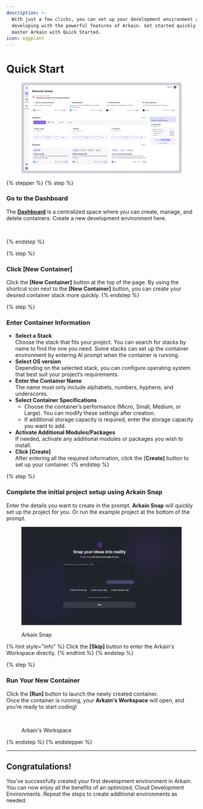 ```yaml
---
description: >-
  With just a few clicks, you can set up your development environment and start
  developing with the powerful features of Arkain. Get started quickly and
  master Arkain with Quick Started.
icon: eggplant
---
```


# Quick Start

<figure><img src="../.gitbook/assets/GitHub_01 (2).png" alt=""><figcaption></figcaption></figure>

{% stepper %}
{% step %}
### **Go to the Dashboard**

The [**Dashboard**](https://arkain.io/my/dashboard) is a centralized space where you can create, manage, and delete containers. Create a new development environment here.

<figure><img src="../.gitbook/assets/내용 (5).png" alt=""><figcaption></figcaption></figure>
{% endstep %}

{% step %}
### **Click \[New Container]**

Click the **\[New Container]** button at the top of the page. By using the shortcut icon next to the **\[New Container]** button, you can create your desired container stack more quickly.
{% endstep %}

{% step %}
### **Enter Container Information**

* **Select a Stack**\
  Choose the stack that fits your project. You can search for stacks by name to find the one you need. Some stacks can set up the container environment by entering AI prompt when the container is running.
* **Select OS version**\
  Depending on the selected stack, you can configure operating system that best suit your project’s requirements.
* **Enter the Container Name**\
  The name must only include alphabets, numbers, hyphens, and underscores.
* **Select Container Specifications**
  * Choose the container’s performance (Micro, Small, Medium, or Large). You can modify these settings after creation.
  * If additional storage capacity is required, enter the storage capacity you want to add.
* **Activate Additional Modules/Packages**\
  If needed, activate any additional modules or packages you wish to install.
* **Click \[Create]**\
  After entering all the required information, click the \[**Create]** button to set up your container.
{% endstep %}

{% step %}
### Complete the initial project setup using Arkain Snap

Enter the details you want to create in the prompt. **Arkain Snap** will quickly set up the project for you. Or run the example project at the bottom of the prompt.

<figure><img src="../.gitbook/assets/image (34).png" alt=""><figcaption><p>Arkain Snap</p></figcaption></figure>

{% hint style="info" %}
Click the **\[Skip]** button to enter the Arkain's Workspace directly.
{% endhint %}
{% endstep %}

{% step %}
### **Run Your New Container**

Click the **\[Run]** button to launch the newly created container.\
Once the container is running, your **Arkain's Workspace** will open, and you’re ready to start coding!

<figure><img src="../.gitbook/assets/내용-2 (1).png" alt=""><figcaption><p>Arkain's Workspace</p></figcaption></figure>
{% endstep %}
{% endstepper %}

***

## **Congratulations!**&#x20;

You’ve successfully created your first development environment in Arkain. You can now enjoy all the benefits of an optimized, Cloud Development Environments. Repeat the steps to create additional environments as needed.
